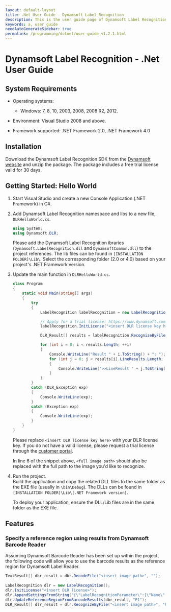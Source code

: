 ```yaml
---
layout: default-layout
title: .Net User Guide - Dynamsoft Label Recognition
description: This is the user guide page of Dynamsoft Label Recognition for .Net Language.
keywords: a, user guide
needAutoGenerateSidebar: true
permalink: /programming/dotnet/user-guide-v1.2.1.html
---
```


# Dynamsoft Label Recognition - .Net User Guide

## System Requirements

- Operating systems:
   - Windows: 7, 8, 10, 2003, 2008, 2008 R2, 2012.

- Environment: Visual Studio 2008 and above.

- Framework supported: .NET Framework 2.0, .NET Framework 4.0

## Installation

Download the Dynamsoft Label Recognition SDK from the [Dynamsoft website](https://www.dynamsoft.com/label-recognition/downloads) and unzip the package. The package includes a free trial license valid for 30 days.

## Getting Started: Hello World

1. Start Visual Studio and create a new Console Application (.NET Framework) in C#. 
   
2. Add Dynamsoft Label Recognition namespace and libs to a new file, `DLRHelloWorld.cs`.  

    ```cs
    using System;
    using Dynamsoft.DLR;
    ```

    Please add the Dynamsoft Label Recognition ibraries (`Dynamsoft.LabelRecognition.dll` and `DynamsoftCommon.dll`) to the project references. The lib files can be found in `[INSTALLATION FOLDER]\Lib\`. Select the corresponding folder (2.0 or 4.0) based on your project's .NET Framework version.

3. Update the main function in `DLRHelloWorld.cs`. 

    ```cs
    class Program
    {
        static void Main(string[] args)
        {
            try
            {
                LabelRecognition labelRecognition = new LabelRecognition();

                // Apply for a trial license: https://www.dynamsoft.com/customer/license/trialLicense
                labelRecognition.InitLicense("<insert DLR license key here>");

                DLR_Result[] results = labelRecognition.RecognizeByFile("<full image path>", "");

                for (int i = 0; i < results.Length; ++i)
                {
                    Console.WriteLine("Result " + i.ToString() + ": ");
                    for (int j = 0; j < results[i].LineResults.Length; ++j)
                    {
                        Console.WriteLine(">>LineResult " + j.ToString() + ": " + results[i].LineResults[j].Text);
                    }
                }
            }
            catch (DLR_Exception exp)
            {
                Console.WriteLine(exp);
            }
            catch (Exception exp)
            {
                Console.WriteLine(exp);
            }
        }
    }
    ```
    Please replace `<insert DLR license key here>` with your DLR license key. If you do not have a valid license, please request a trial license through the [customer portal](https://www.dynamsoft.com/customer/license/trialLicense). 

    In line 6 of the snippet above, `<full image path>` should also be replaced with the full path to the image you'd like to recognize.

4. Run the project.   
   Build the application and copy the related DLL files to the same folder as the EXE file (usually in `\bin\Debug`). The DLLs can be found in `[INSTALLATION FOLDER]\Lib\[.NET Framework version]`.

    To deploy your application, ensure the DLL/Lib files are in the same folder as the EXE file. 

## Features

### Specify a reference region using results from Dynamsoft Barcode Reader

Assuming Dynamsoft Barcode Reader has been set up within the project, the following code will allow you to use the barcode results as the reference region for Dynamsoft Label Reader. 

```cs
TextResult[] dbr_result = dbr.DecodeFile("<insert image path>", "");
             
LabelRecognition dlr = new LabelRecognition();
dlr.InitLicense("<insert DLR license>");
dlr.AppendSettingsFromString("{\"LabelRecognitionParameter\":{\"Name\":\"P1\", \"RegionPredetectionModes\":[{\"Mode\":\"DLR_RPM_GENERAL_HSV_CONTRAST\"}], \"ReferenceRegionNameArray\": [\"R1\"]},\"ReferenceRegion\":{\"Name\":\"R1\",\"Localization\":{\"SourceType\":\"DLR_LST_BARCODE\"},\"TextAreaNameArray\":[\"T1\"]},\"TextArea\":{\"Name\":\"T1\",\"CharacterModelName\":\"Number\"}}");
dlr.UpdateReferenceRegionFromBarcodeResults(dbr_result, "P1");
DLR_Result[] dlr_result = dlr.RecognizeByFile("<insert image path>", "P1");
```

